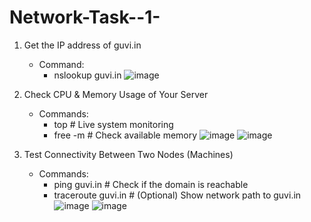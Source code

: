 # Network-Task--1-
1. Get the IP address of guvi.in
    - Command:
       - nslookup guvi.in
         ![image](https://github.com/user-attachments/assets/8c88849e-3466-49a1-95e9-319d05258265)

2.  Check CPU & Memory Usage of Your Server
    - Commands:
       - top      # Live system monitoring
       - free -m  # Check available memory
       ![image](https://github.com/user-attachments/assets/4c88125e-5896-48f3-9c38-77f18fe30253)
       ![image](https://github.com/user-attachments/assets/133cc03f-e3b1-4d2a-a01d-60270b3c067e)

3. Test Connectivity Between Two Nodes (Machines)
    - Commands:
       - ping guvi.in      # Check if the domain is reachable  
       - traceroute guvi.in  # (Optional) Show network path to guvi.in  
       ![image](https://github.com/user-attachments/assets/363f4124-7eef-415c-b9df-5873d7ff1212)
       ![image](https://github.com/user-attachments/assets/453dcd39-1632-4897-925a-4327e1d6445d)



